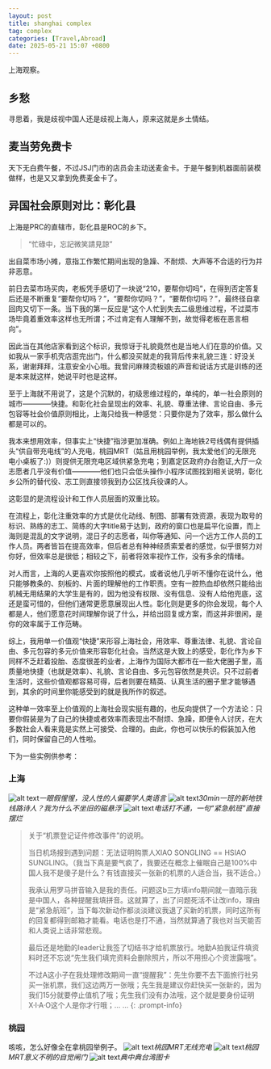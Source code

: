 ```yaml
---
layout: post
title: shanghai complex
tag: complex
categories: [Travel,Abroad]
date: 2025-05-21 15:07 +0800
---
```

上海观察。

## 乡愁

寻思着，我是歧视中国人还是歧视上海人，原来这就是乡土情结。

## 麦当劳免费卡

天下无白费午餐，不过JSJ门市的店员会主动送麦金卡。于是午餐到机器面前装模做样，也是又又拿到免费麦金卡了。

## 异国社会原则对比：彰化县

上海是PRC的直辖市，彰化县是ROC的乡下。

> “忙碌中，忘記微笑請見諒”

出自菜市场小摊，意指工作繁忙期间出现的急躁、不耐烦、大声等不合适的行为并非恶意。

前日去菜市场买肉，老板凭手感切了一块说“210，要帮你切吗”，在得到否定答复后还是不断重复“要帮你切吗？”，“要帮你切吗？”，“要帮你切吗？”，最终径自拿回肉又切下一条。当下我的第一反应是“这个人忙到失去二级思维过程，不过菜市场毕竟着重效率这样也无所谓；不过肯定有人理解不到，故觉得老板在恶言相向”。

因此当在其他店家看到这个标识，我惊讶于礼貌竟然也是当地人们在意的价值。又如我从一家手机壳店逛完出门，什么都没买就走的我背后传来礼貌三连：好没关系，谢谢拜拜，注意安全小心哦。我曾问麻辣烫板娘的声音和说话方式是训练的还是本来就这样，她说平时也是这样。

至于上海就不用说了，这是个沉默的，初级思维过程的，单纯的，单一社会原则的城市————快捷。和彰化社会呈现出的效率、礼貌、尊重法律、言论自由、多元包容等社会价值原则相比，上海只给我一种感觉：只要你是为了效率，那么做什么都是可以的。

我本来想用效率，但事实上“快捷”指涉更加准确。例如上海地铁2号线偶有提供插头“供自带充电线”的人充电，桃园MRT（姑且用桃园举例，我太爱他们的无限充电小桌板了:)）则提供无限充电区域供紧急充电；到嘉定区政府办台胞证,大厅一众志愿者几乎没有价值————他们也只会低头操作小程序试图找到相关说明，彰化乡公所的替代役、志工则直接领我到办公区找兵役课的人。

这彰显的是流程设计和工作人员层面的双重比较。

在流程上，彰化注重效率的方式是优化动线、制图、部署有效资源，表现为取号的标识、熟练的志工、简练的大字title易于达到，政府的窗口也是扁平化设置，而上海则是混乱的文字说明，混日子的志愿者，叫你等通知、问一个远方工作人员的工作人员。两者皆旨在提高效率，但后者总有种神经质索爱者的感觉，似乎很努力对你好，但效率总是很低；相较之下，前者将效率视作工作，没有多余的情绪。

对人而言，上海的人更喜欢你按照他的模式，或者说他几乎听不懂你在说什么，他只能够教条的、刻板的、片面的理解他的工作职责。空有一腔热血却依然只能给出机械无用结果的大学生是有的，因为他没有权限、没有信息、没有人给他兜底，这还是蛮可惜的，但他们通常更愿意展现出人性。彰化则是更多的你会发现，每个人都是人，他们愿意花时间理解你说了什么，并给出回复或方案，而这并非很闲，是你的效率属于工作范畴。

综上，我用单一价值观“快捷”来形容上海社会，用效率、尊重法律、礼貌、言论自由、多元包容的多元价值来形容彰化社会。当然这是大致上的感受，彰化作为乡下同样不乏赶着投胎、态度很差的业者，上海作为国际大都市在一些大佬圈子里，高质量地快捷（也就是效率）、礼貌、言论自由、多元包容依然是共识。只不过前者生活时，这些价值观都容易可得，后者则要在精英、认真生活的圈子里才能够遇到，其余的时间里你能感受到的就是我所作的叙述。

这种单一效率至上价值观的上海社会现实挺有趣的，也反向提供了一个方法论：只要你假装是为了自己的快捷或者效率而表现出不耐烦、急躁，即便令人讨厌，在大多数社会人看来竟是实然上可接受、合理的。由此，你也可以快乐的假装加入他们，同时保留自己的人性啦。

下为一些实例供参考：

### 上海
![alt text](/assets/2025-05/6d0b4645732a5f2841f6d9fe7d0fdb8.jpg)_一眼假惺惺，没人性的人偏要学人类语言_
![alt text](/assets/2025-05/05bd0638562d325bddefa97ac4e5d94.jpg)_30min一班的新地铁线路诗人？我为什么不坐旧的磁悬浮_
![alt text](/assets/2025-05/79dba8c6d0101ec09bd1db0b11c84fc.jpg)_电话打不通，一句“紧急航班”直接摆烂_

> 关于“机票登记证件修改事件”的说明。
> 
> 当日机场报到遇到问题：无法证明购票人XIAO SONGLING == HSIAO SUNGLING。（我当下真是要气疯了，我要还在概念上催眠自己是100%中国人我不是傻子是什么？有钱直接买一张新的机票的人适合当，我不适合。）
> 
> 我承认用罗马拼音输入是我的责任。问题这b三方填info期间就一直暗示我是中国人，各种提醒我填拼音。这就算了，出了问题死活不让改info，理由是“紧急航班”，当下每次新动作都淡淡建议我退了买新的机票，同时这所有的回复都得到邮箱才能看。电话也是打不通，当然就算通了我也对当天能否和人类说上话非常悲观。
> 
> 最后还是地勤的leader让我签了切结书才给机票放行。地勤A拍我证件填资料时还不忘说“先生我们填完资料会删除照片，所以不用担心个资泄露哦”。
> 
> 不过A这小子在我处理修改期间一直“提醒我”：先生你要不去下面旅行社另买一张机票，我们这边两万一张哦；先生我是建议你赶快买一张新的，因为我们15分就要停止值机了哦；先生我们没有办法哦，这个就是要身份证明X·I·A·O这个人是你才行哦；... ...
{: .prompt-info} 

### 桃园

咳咳，怎么好像全在拿桃园举例子。
![alt text](/assets/2025-05/b51fcc0c174927345d9e56c93d77eae.jpg)_桃园MRT无线充电_
![alt text](/assets/2025-05/c4c997bf69f9e476282029dc9ae4072.jpg)_桃园MRT意义不明的自觉闸门_
![alt text](/assets/2025-05/cd5e34ad465ef7d7a8d4c0fba29f75e.jpg)_典中典台湾图卡_
